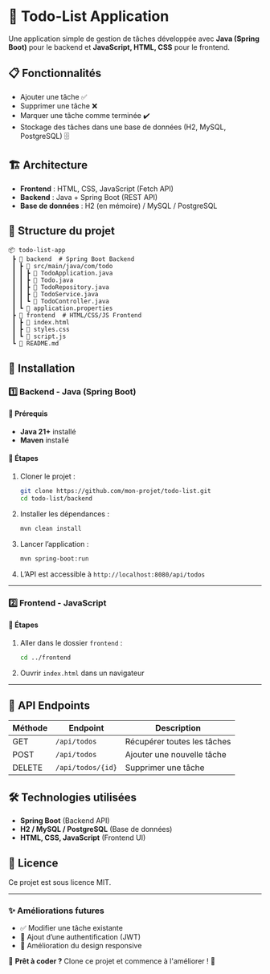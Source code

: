 # 📌 Todo-List Application

Une application simple de gestion de tâches développée avec **Java (Spring Boot)** pour le backend et **JavaScript, HTML, CSS** pour le frontend.

## 📋 Fonctionnalités
- Ajouter une tâche ✅
- Supprimer une tâche ❌
- Marquer une tâche comme terminée ✔️
- Stockage des tâches dans une base de données (H2, MySQL, PostgreSQL) 🗄️

## 🏗️ Architecture
- **Frontend** : HTML, CSS, JavaScript (Fetch API)
- **Backend** : Java + Spring Boot (REST API)
- **Base de données** : H2 (en mémoire) / MySQL / PostgreSQL

## 📂 Structure du projet
```
📦 todo-list-app
 ┣ 📂 backend  # Spring Boot Backend
 ┃ ┣ 📂 src/main/java/com/todo
 ┃ ┃ ┣ 📜 TodoApplication.java
 ┃ ┃ ┣ 📜 Todo.java
 ┃ ┃ ┣ 📜 TodoRepository.java
 ┃ ┃ ┣ 📜 TodoService.java
 ┃ ┃ ┗ 📜 TodoController.java
 ┃ ┗ 📜 application.properties
 ┣ 📂 frontend  # HTML/CSS/JS Frontend
 ┃ ┣ 📜 index.html
 ┃ ┣ 📜 styles.css
 ┃ ┗ 📜 script.js
 ┗ 📜 README.md
```

## 🚀 Installation

### 1️⃣ Backend - Java (Spring Boot)
#### 📌 Prérequis
- **Java 21+** installé
- **Maven** installé

#### 📌 Étapes
1. Cloner le projet :
   ```sh
   git clone https://github.com/mon-projet/todo-list.git
   cd todo-list/backend
   ```
2. Installer les dépendances :
   ```sh
   mvn clean install
   ```
3. Lancer l’application :
   ```sh
   mvn spring-boot:run
   ```
4. L’API est accessible à `http://localhost:8080/api/todos`

---

### 2️⃣ Frontend - JavaScript
#### 📌 Étapes
1. Aller dans le dossier `frontend` :
   ```sh
   cd ../frontend
   ```
2. Ouvrir `index.html` dans un navigateur

---

## 📡 API Endpoints
| Méthode | Endpoint            | Description              |
|---------|---------------------|--------------------------|
| GET     | `/api/todos`        | Récupérer toutes les tâches |
| POST    | `/api/todos`        | Ajouter une nouvelle tâche |
| DELETE  | `/api/todos/{id}`   | Supprimer une tâche |

## 🛠️ Technologies utilisées
- **Spring Boot** (Backend API)
- **H2 / MySQL / PostgreSQL** (Base de données)
- **HTML, CSS, JavaScript** (Frontend UI)

## 📜 Licence
Ce projet est sous licence MIT.

---

### ✨ Améliorations futures
- ✅ Modifier une tâche existante
- 🔐 Ajout d’une authentification (JWT)
- 📱 Amélioration du design responsive

🚀 **Prêt à coder ?** Clone ce projet et commence à l'améliorer ! 🎯

